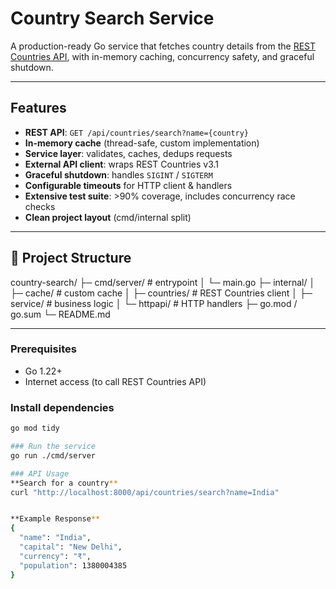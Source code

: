 # Country Search Service

A production-ready Go service that fetches country details from the [REST Countries API](https://restcountries.com), with in-memory caching, concurrency safety, and graceful shutdown.

---

##  Features
- **REST API**: `GET /api/countries/search?name={country}`
- **In-memory cache** (thread-safe, custom implementation)
- **Service layer**: validates, caches, dedups requests
- **External API client**: wraps REST Countries v3.1
- **Graceful shutdown**: handles `SIGINT` / `SIGTERM`
- **Configurable timeouts** for HTTP client & handlers
- **Extensive test suite**: >90% coverage, includes concurrency race checks
- **Clean project layout** (cmd/internal split)

---

## 📂 Project Structure
country-search/
├─ cmd/server/ # entrypoint
│ └─ main.go
├─ internal/
│ ├─ cache/ # custom cache
│ ├─ countries/ # REST Countries client
│ ├─ service/ # business logic
│ └─ httpapi/ # HTTP handlers
├─ go.mod / go.sum
└─ README.md


---

### Prerequisites
- Go 1.22+
- Internet access (to call REST Countries API)

### Install dependencies
```bash
go mod tidy

### Run the service
go run ./cmd/server

### API Usage
**Search for a country**
curl "http://localhost:8000/api/countries/search?name=India"


**Example Response**
{
  "name": "India",
  "capital": "New Delhi",
  "currency": "₹",
  "population": 1380004385
}

